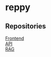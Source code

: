 # reppy

## Repositories
[Frontend](https://github.com/lighteko/reppy-react-native)  
[API](https://github.com/lighteko/reppy-express)  
[RAG](https://github.com/lighteko/reppy-fastapi)
